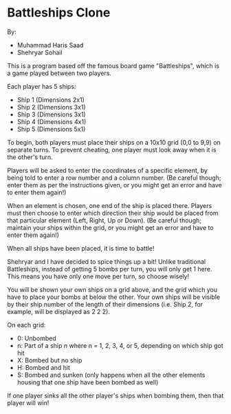 # Battleships Clone

By:
- Muhammad Haris Saad
- Shehryar Sohail

This is a program based off the famous board game "Battleships", which is a game played between two players.

Each player has 5 ships:
- Ship 1 (Dimensions 2x1)
- Ship 2 (Dimensions 3x1)
- Ship 3 (Dimensions 3x1)
- Ship 4 (Dimensions 4x1)
- Ship 5 (Dimensions 5x1)


To begin, both players must place their ships on a 10x10 grid (0,0 to 9,9) on separate turns.
To prevent cheating, one player must look away when it is the other's turn.

Players will be asked to enter the coordinates of a specific element, by being told to enter a row number and a column number.
(Be careful though; enter them as per the instructions given, or you might get an error and have to enter them again!)

When an element is chosen, one end of the ship is placed there. Players must then choose to enter which direction their ship would be placed from
that particular element (Left, Right, Up or Down).
(Be careful though; maintain your ships within the grid, or you might get an error and have to enter them again!)


When all ships have been placed, it is time to battle!

Shehryar and I have decided to spice things up a bit!
Unlike traditional Battleships, instead of getting 5 bombs per turn, you will only get 1 here.
This means you have only one move per turn, so choose wisely!

You will be shown your own ships on a grid above, and the grid which you have to place your bombs at below the other.
Your own ships will be visible by their ship number of the length of their dimensions (i.e. Ship 2, for example, will be displayed as  2 2 2).

On each grid:
- 0: Unbombed
- n: Part of a ship *n* where n = 1, 2, 3, 4, or 5, depending on which ship got hit
- X: Bombed but no ship
- H: Bombed and hit
- S: Bombed and sunken (only happens when all the other elements housing that one ship have been bombed as well)

If one player sinks all the other player's ships when bombing them, then that player will win!
